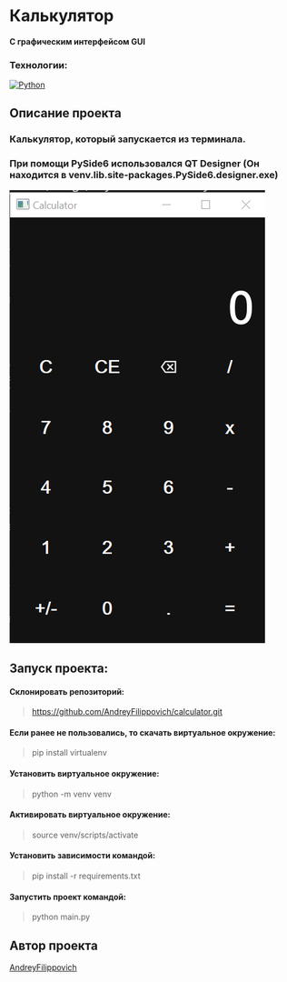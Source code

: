 # Калькулятор
#### С графическим интерфейсом GUI

### Технологии:
[![Python](https://img.shields.io/badge/-Python-464646?style=flat-square&logo=Python)](https://www.python.org/)

## Описание проекта

### Калькулятор, который запускается из терминала.
### При помощи PySide6 использовался QT Designer (Он находится в venv.lib.site-packages.PySide6.designer.exe)

![Внешний вид калькулятора](https://github.com/AndreyFilippovich/calculator/blob/main/photo.png)

## Запуск проекта:

#### Склонировать репозиторий:
> https://github.com/AndreyFilippovich/calculator.git

#### Если ранее не пользовались, то скачать виртуальное окружение:
> pip install virtualenv

#### Установить виртуальное окружение:
> python -m venv venv

#### Активировать виртуальное окружение:
> source venv/scripts/activate

#### Установить зависимости командой:
> pip install -r requirements.txt

#### Запустить проект командой:
> python main.py

## Автор проекта
[AndreyFilippovich](https://github.com/AndreyFilippovich)
